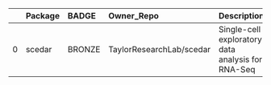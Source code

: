 |    | Package   | BADGE   | Owner_Repo               | Description                                       | Workflow_Run_Date    | date_created         | last_commit          |   forks |   watchers |   stars | homepage_url   | has_wiki   |   open_issues | has_downloads   |    Run_ID |   Pylint_score |   Pytest_score | Pip   | Pip_url                          | License   | Build   | Linux   | Mac   | Windows   | Linux_versions   | Mac_versions   | Windows_versions   | contributor_names   | contributor_url                                        |   num_contributors | Github_event_name   |   Num_Issues |   Num_Open_Issues |   Average_Response_Time |
|---:|:----------|:--------|:-------------------------|:--------------------------------------------------|:---------------------|:---------------------|:---------------------|--------:|-----------:|--------:|:---------------|:-----------|--------------:|:----------------|----------:|---------------:|---------------:|:------|:---------------------------------|:----------|:--------|:--------|:------|:----------|:-----------------|:---------------|:-------------------|:--------------------|:-------------------------------------------------------|-------------------:|:--------------------|-------------:|------------------:|------------------------:|
|  0 | scedar    | BRONZE  | TaylorResearchLab/scedar | Single-cell exploratory data analysis for RNA-Seq | 2020-12-20T16:10:45Z | 2018-03-17T05:22:56Z | 2020-11-05T16:41:14Z |       9 |          4 |      26 |                | True       |             1 | True            | 434120029 |           6.94 |              1 | True  | https://pypi.org/project/scedar/ | True      | True    | 3.6,3.7 |       |           | ubuntu-latest    |                |                    | logstar benstear    | https://github.com/logstar https://github.com/benstear |                  2 | repository_dispatch |           23 |                23 |                   43.87 |